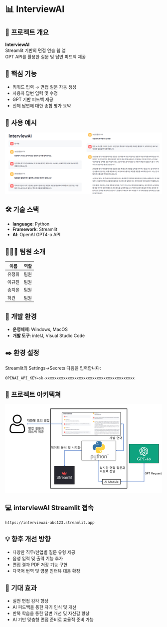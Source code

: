 # 📊 InterviewAI


## 🎯 프로젝트 개요

**InterviewAI**  
Streamlit 기반의 면접 연습 웹 앱  
GPT API를 활용한 질문 및 답변 피드백 제공


## 🧠 핵심 기능

- 키워드 입력 → 면접 질문 자동 생성  
- 사용자 답변 입력 및 수정  
- GPT 기반 피드백 제공  
- 전체 답변에 대한 종합 평가 요약


## 👀 사용 예시

![InterviewAI Preview](https://github.com/Olokgong/interviewAI/blob/main/image01.png)


## 🛠 기술 스택

- **language**: Python
- **Framework**: Streamlit 
- **AI**: OpenAI GPT4-o API


## 🧑‍🤝‍🧑 팀원 소개
|이름|역할|
|---|---|
| 유정휘 | 팀원 |
| 이규진 | 팀원 |
| 송지윤 | 팀원 |
| 허건 | 팀원 |


## 🚀 개발 환경

- **운영체제**: Windows, MacOS
- **개발 도구**: intelJ, Visual Studio Code


## ✒️ 환경 설정

Streamlit의 Settings->Secrets  다음을 입력합니다:
```
OPENAI_API_KEY=sk-xxxxxxxxxxxxxxxxxxxxxxxxxxxxxxxxxxxxxxxx
```


## 📝 프로젝트 아키텍쳐

![InterviewAI Preview2](https://github.com/Olokgong/interviewAI/blob/main/image02.png)


## 💻 interviewAI Streamlit 접속
```
https://interviewai-abc123.streamlit.app
```


## 💡 향후 개선 방향

- 다양한 직무/산업별 질문 유형 제공
- 음성 입력 및 출력 기능 추가
- 면접 결과 PDF 저장 기능 구현
- 다국어 번역 및 영문 인터뷰 대응 확장

## 🙌 기대 효과

- 실전 면접 감각 향상
- AI 피드백을 통한 자기 인식 및 개선
- 반복 학습을 통한 답변 개선 및 자신감 향상
- AI 기반 맞춤형 면접 준비로 효율적 준비 가능
